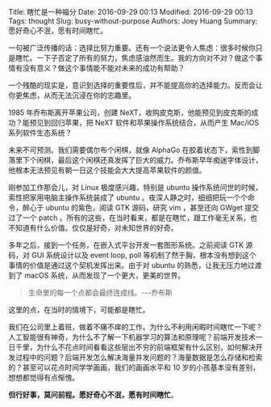 Title: 瞎忙是一种福分
Date: 2016-09-29 00:13
Modified: 2016-09-29 00:13
Tags: thought
Slug: busy-without-purpose
Authors: Joey Huang
Summary: 愿好奇心不泯，愿有时间瞎忙。

一句被广泛传播的话：选择比努力重要。还有一个说法更令人焦虑：很多时候你只是瞎忙。一下子否定了所有的努力，焦虑感油然而生。我的方向对不对？做这个事情有没有意义？做这个事情能不能对未来的成功有帮助？

一个残酷的现实是，意识到选择的重要性后，并不能提高你的选择能力。反而会让你更焦虑，从而无法沉浸在你的志趣里。

1985 年乔布斯离开苹果公司，创建 NeXT，收购皮克斯，他能预见到皮克斯的成功？能预见到回归苹果，把 NeXT 软件和苹果操作系统结合，从而产生 Mac/iOS 系列软件生态系统？

未来不可预测。我们需要偶尔布个闲棋，就像 AlphaGo 在胶着状态下，索性到脚落里下个闲棋，最后这个闲棋还真发挥了巨大的威力。乔布斯早年痴迷字体设计，他根本无法预见有朝一日这个技能会大大提高苹果软件的颜值。

刚参加工作那会儿，对 Linux 极度感兴趣，特别是 ubuntu 操作系统问世的时候，索性把家用电脑主操作系统装成了 ubuntu 。夜深人静之时，细细把玩一个个命令，醉心于 ubuntu 的紫色，阅读 GTK 源码，研究 vim ，甚至还向 GWget 提交过了一个 patch 。所有的这些，在当时看来，都是在瞎忙，跟工作毫无关系，也不知道有什么价值。仅仅是好奇，对未知世界的好奇。

多年之后，接到一个任务，在嵌入式平台开发一套图形系统。之前阅读 GTK 源码，对 GUI 系统设计以及 event loop, poll 等机制了然于胸，根本没有想到这个事情的价值是通过这个契机发挥出来。由于对 ubuntu 的熟悉，让我无压力地过渡到了 macOS 系统，从而发现了一个更大，更美的世界。

> 生命里的每一个点都会最终连成线。---乔布斯

这里的点，在当时的情境下，可能都是瞎忙。

我们在公司里上着班，做着不痛不痒的工作。为什么不利用闲暇时间瞎忙一下呢？人工智能很有神奇，为什么不了解一下机器学习的算法和原理呢？前端开发技术一日千里，为什么不花点时间看看这些层出不穷的前端框架有什么区别，如何解决开发过程中的问题？后端开发怎么解决海量并发问题的？海量数据是怎么存储和检索的？甚至可以花点时间学学画画，我们的画画水平和 10 岁的小孩基本没有差别，想想都觉得有点惭愧。

**但行好事，莫问前程。愿好奇心不泯，愿有时间瞎忙**。